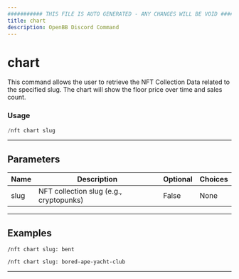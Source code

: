 ```yaml
---
########### THIS FILE IS AUTO GENERATED - ANY CHANGES WILL BE VOID ###########
title: chart
description: OpenBB Discord Command
---
```


# chart

This command allows the user to retrieve the NFT Collection Data related to the specified slug. The chart will show the floor price over time and sales count.

### Usage

```python wordwrap
/nft chart slug
```

---

## Parameters

| Name | Description | Optional | Choices |
| ---- | ----------- | -------- | ------- |
| slug | NFT collection slug (e.g., cryptopunks) | False | None |


---

## Examples

```
/nft chart slug: bent
```

```
/nft chart slug: bored-ape-yacht-club
```

---
